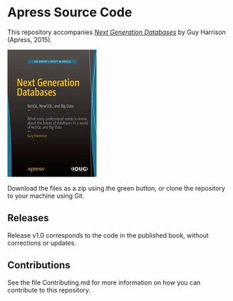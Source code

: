 # Apress Source Code

This repository accompanies [*Next Generation Databases*](http://www.apress.com/9781484213308) by Guy Harrison (Apress, 2015).

![Cover image](9781484213308.jpg)

Download the files as a zip using the green button, or clone the repository to your machine using Git.

## Releases

Release v1.0 corresponds to the code in the published book, without corrections or updates.

## Contributions

See the file Contributing.md for more information on how you can contribute to this repository.
